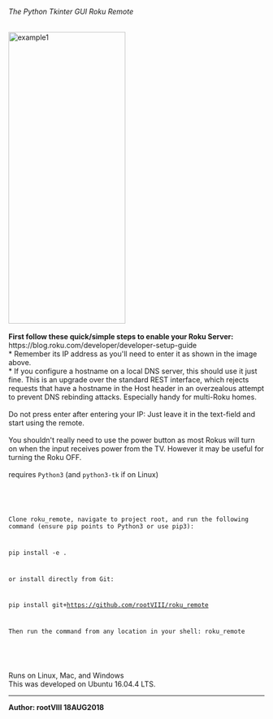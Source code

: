 ###### The Python Tkinter GUI Roku Remote
<img src="https://github.com/rootVIII/roku_remote/blob/master/screenshot.png" alt="example1" height="575" width="230">
<br><br>
<b>First follow these quick/simple steps to enable your Roku Server:</b>
<br>
https://blog.roku.com/developer/developer-setup-guide
<br>
* Remember its IP address as you'll need to
enter it as shown in the image above.
<br />
* If you configure a hostname on a local DNS server, this should use it just
fine. This is an upgrade over the standard REST interface, which rejects
requests that have a hostname in the Host header in an overzealous attempt
to prevent DNS rebinding attacks. Especially handy for multi-Roku homes.
<br><br>
Do not press enter after entering your IP: Just leave it in the
text-field and start using the remote.
<br><br>
You shouldn't really need to use the power button as most Rokus
will turn on when the input receives power from the TV.
However it may be useful for turning the Roku OFF.
<br><br>
requires <code>Python3</code> (and <code>python3-tk</code> if on Linux)
<br><br>
<pre>
  <code>
    

Clone roku_remote, navigate to project root, and run the following command
(ensure pip points to Python3 or use pip3):

pip install -e .

or install directly from Git:

pip install git+https://github.com/rootVIII/roku_remote

Then run the command from any location in your shell: roku_remote


  </code>
</pre>
<br>
Runs on Linux, Mac, and Windows
<br>
This was developed on Ubuntu 16.04.4 LTS.
<hr>
<b>Author: rootVIII 18AUG2018</b><br>
